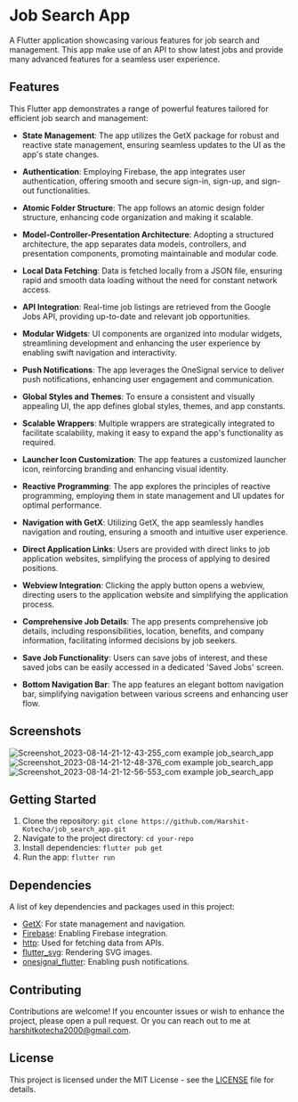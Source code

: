 # Job Search App

A Flutter application showcasing various features for job search and management. This app make use of an API to show latest jobs and provide many advanced features for a seamless user experience.

## Features

This Flutter app demonstrates a range of powerful features tailored for efficient job search and management:

- **State Management**: The app utilizes the GetX package for robust and reactive state management, ensuring seamless updates to the UI as the app's state changes.

- **Authentication**: Employing Firebase, the app integrates user authentication, offering smooth and secure sign-in, sign-up, and sign-out functionalities.

- **Atomic Folder Structure**: The app follows an atomic design folder structure, enhancing code organization and making it scalable.

- **Model-Controller-Presentation Architecture**: Adopting a structured architecture, the app separates data models, controllers, and presentation components, promoting maintainable and modular code.

- **Local Data Fetching**: Data is fetched locally from a JSON file, ensuring rapid and smooth data loading without the need for constant network access.

- **API Integration**: Real-time job listings are retrieved from the Google Jobs API, providing up-to-date and relevant job opportunities.

- **Modular Widgets**: UI components are organized into modular widgets, streamlining development and enhancing the user experience by enabling swift navigation and interactivity.

- **Push Notifications**: The app leverages the OneSignal service to deliver push notifications, enhancing user engagement and communication.

- **Global Styles and Themes**: To ensure a consistent and visually appealing UI, the app defines global styles, themes, and app constants.

- **Scalable Wrappers**: Multiple wrappers are strategically integrated to facilitate scalability, making it easy to expand the app's functionality as required.

- **Launcher Icon Customization**: The app features a customized launcher icon, reinforcing branding and enhancing visual identity.

- **Reactive Programming**: The app explores the principles of reactive programming, employing them in state management and UI updates for optimal performance.

- **Navigation with GetX**: Utilizing GetX, the app seamlessly handles navigation and routing, ensuring a smooth and intuitive user experience.

- **Direct Application Links**: Users are provided with direct links to job application websites, simplifying the process of applying to desired positions.

- **Webview Integration**: Clicking the apply button opens a webview, directing users to the application website and simplifying the application process.

- **Comprehensive Job Details**: The app presents comprehensive job details, including responsibilities, location, benefits, and company information, facilitating informed decisions by job seekers.

- **Save Job Functionality**: Users can save jobs of interest, and these saved jobs can be easily accessed in a dedicated 'Saved Jobs' screen.

- **Bottom Navigation Bar**: The app features an elegant bottom navigation bar, simplifying navigation between various screens and enhancing user flow.

## Screenshots
![Screenshot_2023-08-14-21-12-43-255_com example job_search_app](https://github.com/Harshit-Kotecha/job_search_app/assets/67956129/cd729b18-44a2-4f35-bd26-d46e12d04659)
![Screenshot_2023-08-14-21-12-48-376_com example job_search_app](https://github.com/Harshit-Kotecha/job_search_app/assets/67956129/378c7fe0-4019-43b6-b231-6cf225fdf0d6)
![Screenshot_2023-08-14-21-12-56-553_com example job_search_app](https://github.com/Harshit-Kotecha/job_search_app/assets/67956129/9cbe77dc-649e-4793-a625-df7d7a66b657)


## Getting Started

1. Clone the repository: `git clone https://github.com/Harshit-Kotecha/job_search_app.git`
2. Navigate to the project directory: `cd your-repo`
3. Install dependencies: `flutter pub get`
4. Run the app: `flutter run`

## Dependencies

A list of key dependencies and packages used in this project:

- [GetX](https://pub.dev/packages/get): For state management and navigation.
- [Firebase](https://pub.dev/packages/firebase_core): Enabling Firebase integration.
- [http](https://pub.dev/packages/http): Used for fetching data from APIs.
- [flutter_svg](https://pub.dev/packages/flutter_svg): Rendering SVG images.
- [onesignal_flutter](https://pub.dev/packages/onesignal_flutter): Enabling push notifications.

## Contributing

Contributions are welcome! If you encounter issues or wish to enhance the project, please open a pull request. Or you can reach out to me at harshitkotecha2000@gmail.com.

## License

This project is licensed under the MIT License - see the [LICENSE](LICENSE) file for details.
